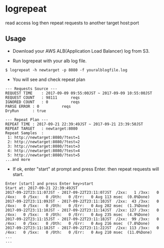 # logrepeat
read access log then repeat requests to another target host:port

## Usage

- Download your AWS ALB(Application Load Balancer) log from S3.

- Run logrepeat with your alb log file.

```
$ logrepeat -h newtarget -p 8080 -f youralblogfile.log
```

- You will see and check repeat plan 

```
--- Requests Source ---
REQUEST TIME	: 2017-09-09 09:55:00JST ~ 2017-09-09 10:55:00JST
REQUEST COUNT	: 98111      reqs
IGNORED COUNT	: 0          reqs
PARSE ERROR	: 0          reqs
DryRun     	: true

--- Repeat Plan ---
REPEAT TIME	: 2017-09-21 22:39:49JST ~ 2017-09-21 23:39:50JST
REPEAT TARGET	: newtarget:8080
Repeat Samples	:
 1: http://newtarget:8080/?test=1
 2: http://newtarget:8080/?test=2
 3: http://newtarget:8080/?test=3
 4: http://newtarget:8080/?test=4
 5: http://newtarget:8080/?test=5
...and more
```

- If ok, enter "start" at prompt and press Enter. then repeat requests will start.

```
Enter [start] and press Enter key>start
Start at: 2017-09-21 22:39:49JST
2017-09-22T23:11:07JST - 2017-09-22T23:11:07JST  /2xx:   1 /3xx:   0 /4xx:   0 /5xx:   0 /Oth:   0 /Err:   0 Avg 113 msec  (0.0%Done)
2017-09-22T23:11:09JST - 2017-09-22T23:11:10JST  /2xx:  43 /3xx:   0 /4xx:   0 /5xx:   0 /Oth:   0 /Err:   0 Avg 202 msec  (1.3%Done)
2017-09-22T23:11:10JST - 2017-09-22T23:11:14JST  /2xx: 127 /3xx:   0 /4xx:   0 /5xx:   0 /Oth:   0 /Err:   0 Avg 235 msec  (4.9%Done)
2017-09-22T23:11:15JST - 2017-09-22T23:11:18JST  /2xx:  99 /3xx:   0 /4xx:   0 /5xx:   0 /Oth:   0 /Err:   0 Avg 216 msec  (7.8%Done)
2017-09-22T23:11:18JST - 2017-09-22T23:11:22JST  /2xx: 113 /3xx:   0 /4xx:   0 /5xx:   0 /Oth:   0 /Err:   0 Avg 210 msec  (11.0%Done)
...
...
```




